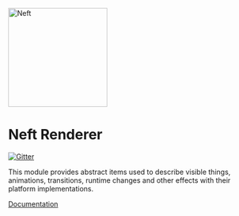 <a href="http://www.neft.io"><img src="http://www.neft.io/static/images/neft-white.svg" alt="Neft" width="200"></a>

# Neft Renderer

[![Gitter](https://img.shields.io/gitter/room/nwjs/nw.js.svg)](https://gitter.im/Neft-io/neft)

This module provides abstract items used to describe visible things, animations, transitions, runtime changes and other effects with their platform implementations.

[Documentation](http://www.neft.io/docs/renderer/index.coffee.md)
